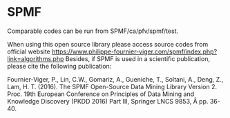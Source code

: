 # SPMF
Comparable codes can be run from SPMF/ca/pfv/spmf/test.

When using this open source library please access source codes from official website https://www.philippe-fournier-viger.com/spmf/index.php?link=algorithms.php
Besides, if SPMF is used in a scientific publication, please cite the following publication:

Fournier-Viger, P., Lin, C.W., Gomariz, A., Gueniche, T., Soltani, A., Deng, Z., Lam, H. T. (2016). The SPMF Open-Source Data Mining Library Version 2. Proc. 19th European Conference on Principles of Data Mining and Knowledge Discovery (PKDD 2016) Part III, Springer LNCS 9853, Â pp. 36-40.
